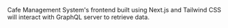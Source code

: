Cafe Management System's frontend built using Next.js and Tailwind CSS will interact with GraphQL server to retrieve data.

